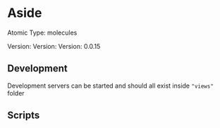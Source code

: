 # Aside

Atomic Type: molecules

Version: Version: Version: 0.0.15






## Development

Development servers can be started and should all exist inside `"views"` folder

## Scripts
